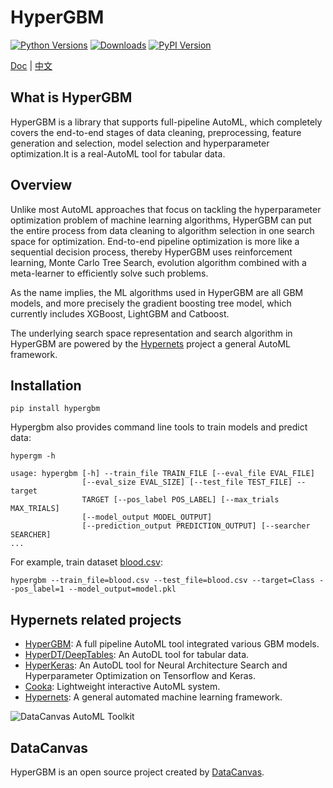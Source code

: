 # HyperGBM
[![Python Versions](https://img.shields.io/pypi/pyversions/hypergbm.svg)](https://pypi.org/project/hypergbm)
[![Downloads](https://pepy.tech/badge/hypergbm)](https://pepy.tech/project/hypergbm)
[![PyPI Version](https://img.shields.io/pypi/v/hypergbm.svg)](https://pypi.org/project/hypergbm)

[Doc](https://hypergbm.readthedocs.io/en/latest/) | [中文](https://hypergbm.readthedocs.io/zh_CN/latest/)

## What is HyperGBM
HyperGBM is a library that supports full-pipeline AutoML, which completely covers the end-to-end stages of data cleaning, preprocessing, feature generation and selection, model selection and hyperparameter optimization.It is a real-AutoML tool for tabular data.

## Overview 

Unlike most AutoML approaches that focus on tackling the hyperparameter optimization problem of machine learning algorithms, HyperGBM can put the entire process from data cleaning to algorithm selection in one search space for optimization. End-to-end pipeline optimization is more like a sequential decision process, thereby HyperGBM uses reinforcement learning, Monte Carlo Tree Search, evolution algorithm combined with a meta-learner to efficiently solve such problems.

As the name implies, the ML algorithms used in HyperGBM are all GBM models, and more precisely the gradient boosting tree model, which currently includes XGBoost, LightGBM and Catboost.

The underlying search space representation and search algorithm in HyperGBM are powered by the [Hypernets](https://github.com/DataCanvasIO/Hypernets) project a general AutoML framework.


## Installation
```shell script
pip install hypergbm
```

Hypergbm also provides command line tools to train models and predict data:
```
hypergm -h

usage: hypergbm [-h] --train_file TRAIN_FILE [--eval_file EVAL_FILE]
                [--eval_size EVAL_SIZE] [--test_file TEST_FILE] --target
                TARGET [--pos_label POS_LABEL] [--max_trials MAX_TRIALS]
                [--model_output MODEL_OUTPUT]
                [--prediction_output PREDICTION_OUTPUT] [--searcher SEARCHER]
...
```

For example,  train dataset [blood.csv](https://github.com/DataCanvasIO/tabular-toolbox/blob/main/tabular_toolbox/datasets/blood.csv):
```shell script
hypergbm --train_file=blood.csv --test_file=blood.csv --target=Class --pos_label=1 --model_output=model.pkl
```

## Hypernets related projects

* [HyperGBM](https://github.com/DataCanvasIO/HyperGBM): A full pipeline AutoML tool integrated various GBM models.
* [HyperDT/DeepTables](https://github.com/DataCanvasIO/DeepTables): An AutoDL tool for tabular data.
* [HyperKeras](https://github.com/DataCanvasIO/HyperKeras): An AutoDL tool for Neural Architecture Search and Hyperparameter Optimization on Tensorflow and Keras.
* [Cooka](https://github.com/DataCanvasIO/Cooka): Lightweight interactive AutoML system.
* [Hypernets](https://github.com/DataCanvasIO/Hypernets): A general automated machine learning framework.

![DataCanvas AutoML Toolkit](docs/static/images/datacanvas_automl_toolkit.png)


## DataCanvas
HyperGBM is an open source project created by [DataCanvas](https://www.datacanvas.com/). 
